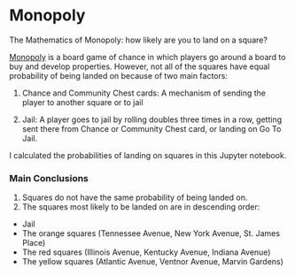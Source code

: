# Monopoly
The Mathematics of Monopoly: how likely are you to land on a square? 


[Monopoly](https://monopoly.fandom.com/ "Monopoly Wiki") is a board game of chance in which players go around a board to buy and develop properties. However, not all of the squares have equal probability of being landed on because of two main factors: 

1. Chance and Community Chest cards: 
A mechanism of sending the player to another square or to jail

2. Jail: 
A player goes to jail by rolling doubles three times in a row, getting sent there from Chance or Community Chest card, or landing on Go To Jail. 

I calculated the probabilities of landing on squares in this Jupyter notebook. 

### Main Conclusions
1. Squares do not have the same probability of being landed on. 
2. The squares most likely to be landed on are in descending order: 
  * Jail
  * The orange squares (Tennessee Avenue, New York Avenue, St. James Place)
  * The red squares (Illinois Avenue, Kentucky Avenue, Indiana Avenue)
  * The yellow squares (Atlantic Avenue, Ventnor Avenue, Marvin Gardens)
